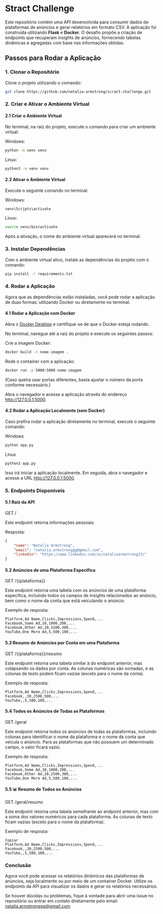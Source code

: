 # **Stract Challenge** 

Este repositório contém uma API desenvolvida para consumir dados de plataformas de anúncios e gerar relatórios em formato CSV. A aplicação foi construída utilizando **Flask** e **Docker**. O desafio propõe a criação de endpoints que recuperam insights de anúncios, fornecendo tabelas dinâmicas e agregadas com base nas informações obtidas.

## **Passos para Rodar a Aplicação**

### 1. **Clonar o Repositório**

Clone o projeto utilizando o comando:

```bash
git clone https://github.com/natalia-armstrong/scract-challenge.git
```

### 2. Criar e Ativar o Ambiente Virtual
#### 2.1 Criar o Ambiente Virtual
No terminal, na raiz do projeto, execute o comando para criar um ambiente virtual:

Windows:
```bash
python -m venv venv
```
Linux:
```bash
python3 -m venv venv
```
#### 2.2 Ativar o Ambiente Virtual
Execute o seguinte comando no terminal:

Windows:
```bash
venv\Scripts\activate
```
Linux:
```bash
source venv/bin/activate
```
Após a ativação, o nome do ambiente virtual aparecerá no terminal.

### 3. Instalar Dependências
Com o ambiente virtual ativo, instale as dependências do projeto com o comando:

```bash
pip install -r requirements.txt
```

### 4. Rodar a Aplicação
Agora que as dependências estão instaladas, você pode rodar a aplicação de duas formas: utilizando Docker ou diretamente no terminal.

#### 4.1 Rodar a Aplicação com Docker

Abra o [Docker Desktop](https://www.docker.com/products/docker-desktop/) e certifique-se de que o Docker esteja rodando.

No terminal, navegue até a raiz do projeto e execute os seguintes passos:

Crie a imagem Docker:
```bash
docker build -t nome-imagem .
```
Rode o container com a aplicação:
```bash
docker run -p 5000:5000 nome-imagem
```
(Caso queira usar portas diferentes, basta ajustar o número da porta conforme necessário.)

Abra o navegador e acesse a aplicação através do endereço http://127.0.0.1:5000.

#### 4.2 Rodar a Aplicação Localmente (sem Docker)
Caso prefira rodar a aplicação diretamente no terminal, execute o seguinte comando:

Windows
```bash
python app.py
```
Linux
```bash
python3 app.py
```

Isso irá iniciar a aplicação localmente. Em seguida, abra o navegador e acesse a URL http://127.0.0.1:5000.

### 5. Endpoints Disponíveis
#### 5.1 Raiz da API
GET /

Este endpoint retorna informações pessoais.

Resposta:

```json
{
    "name": "Natalia Armstrong",
    "email": "natalia.armstronggg@gmail.com",
    "linkedin": "https://www.linkedin.com/in/nataliaarmstrong23/"
}
```
#### 5.2 Anúncios de uma Plataforma Específica
GET /{{plataforma}}

Este endpoint retorna uma tabela com os anúncios de uma plataforma específica, incluindo todos os campos de insights relacionados ao anúncio, bem como o nome da conta que está veiculando o anúncio.

Exemplo de resposta:

```csv
Platform,Ad Name,Clicks,Impressions,Spend,...
Facebook,Some Ad,10,1000,200,...
Facebook,Other Ad,20,1500,300,...
YouTube,One More Ad,5,500,100,...
```
#### 5.3 Resumo de Anúncios por Conta em uma Plataforma
GET /{{plataforma}}/resumo

Este endpoint retorna uma tabela similar à do endpoint anterior, mas colapsando os dados por conta. As colunas numéricas são somadas, e as colunas de texto podem ficam vazias (exceto para o nome da conta).

Exemplo de resposta:

```csv
Platform,Ad Name,Clicks,Impressions,Spend,...
Facebook,,30,2500,500,...
YouTube,,5,500,100,...
```

#### 5.4 Todos os Anúncios de Todas as Plataformas
GET /geral

Este endpoint retorna todos os anúncios de todas as plataformas, incluindo colunas para identificar o nome da plataforma e o nome da conta que veicula o anúncio. Para as plataformas que não possuem um determinado campo, o valor ficará vazio.

Exemplo de resposta:

```csv
Platform,Ad Name,Clicks,Impressions,Spend,...
Facebook,Some Ad,10,1000,200,...
Facebook,Other Ad,20,1500,300,...
YouTube,One More Ad,5,500,100,...
```

#### 5.5 :bar_chart: Resumo de Todos os Anúncios
GET /geral/resumo

Este endpoint retorna uma tabela semelhante ao endpoint anterior, mas com a soma dos valores numéricos para cada plataforma. As colunas de texto ficam vazias (exceto para o nome da plataforma).

Exemplo de resposta:

```csv
Copiar
Platform,Ad Name,Clicks,Impressions,Spend,...
Facebook,,30,2500,500,...
YouTube,,5,500,100,...
```
### Conclusão
Agora você pode acessar os relatórios dinâmicos das plataformas de anúncios, seja localmente ou por meio de um container Docker. Utilize os endpoints da API para visualizar os dados e gerar os relatórios necessários.

Se houver dúvidas ou problemas, fique à vontade para abrir uma issue no repositório ou entrar em contato diretamente pelo email: natalia.armstronggg@gmail.com
